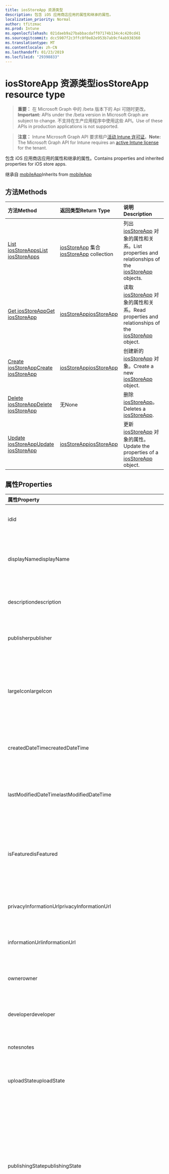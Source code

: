 ```yaml
---
title: iosStoreApp 资源类型
description: 包含 iOS 应用商店应用的属性和继承的属性。
localization_priority: Normal
author: tfitzmac
ms.prod: Intune
ms.openlocfilehash: 021daeb9a27babbacdaff07174b134c4c420cd41
ms.sourcegitcommit: dcc5907f2c3ffc0f0e82e953b7ab9cf4ab938360
ms.translationtype: MT
ms.contentlocale: zh-CN
ms.lasthandoff: 01/23/2019
ms.locfileid: "29398833"
---
```

# <a name="iosstoreapp-resource-type"></a><span data-ttu-id="bac49-103">iosStoreApp 资源类型</span><span class="sxs-lookup"><span data-stu-id="bac49-103">iosStoreApp resource type</span></span>

> <span data-ttu-id="bac49-104">**重要：** 在 Microsoft Graph 中的 /beta 版本下的 Api 可随时更改。</span><span class="sxs-lookup"><span data-stu-id="bac49-104">**Important:** APIs under the /beta version in Microsoft Graph are subject to change.</span></span> <span data-ttu-id="bac49-105">不支持在生产应用程序中使用这些 API。</span><span class="sxs-lookup"><span data-stu-id="bac49-105">Use of these APIs in production applications is not supported.</span></span>

> <span data-ttu-id="bac49-106">**注意：** Intune Microsoft Graph API 要求租户[活动 Intune 许可证](https://go.microsoft.com/fwlink/?linkid=839381)。</span><span class="sxs-lookup"><span data-stu-id="bac49-106">**Note:** The Microsoft Graph API for Intune requires an [active Intune license](https://go.microsoft.com/fwlink/?linkid=839381) for the tenant.</span></span>

<span data-ttu-id="bac49-107">包含 iOS 应用商店应用的属性和继承的属性。</span><span class="sxs-lookup"><span data-stu-id="bac49-107">Contains properties and inherited properties for iOS store apps.</span></span>


<span data-ttu-id="bac49-108">继承自 [mobileApp](../resources/intune-apps-mobileapp.md)</span><span class="sxs-lookup"><span data-stu-id="bac49-108">Inherits from [mobileApp](../resources/intune-apps-mobileapp.md)</span></span>

## <a name="methods"></a><span data-ttu-id="bac49-109">方法</span><span class="sxs-lookup"><span data-stu-id="bac49-109">Methods</span></span>
|<span data-ttu-id="bac49-110">方法</span><span class="sxs-lookup"><span data-stu-id="bac49-110">Method</span></span>|<span data-ttu-id="bac49-111">返回类型</span><span class="sxs-lookup"><span data-stu-id="bac49-111">Return Type</span></span>|<span data-ttu-id="bac49-112">说明</span><span class="sxs-lookup"><span data-stu-id="bac49-112">Description</span></span>|
|:---|:---|:---|
|[<span data-ttu-id="bac49-113">List iosStoreApps</span><span class="sxs-lookup"><span data-stu-id="bac49-113">List iosStoreApps</span></span>](../api/intune-apps-iosstoreapp-list.md)|<span data-ttu-id="bac49-114">[iosStoreApp](../resources/intune-apps-iosstoreapp.md) 集合</span><span class="sxs-lookup"><span data-stu-id="bac49-114">[iosStoreApp](../resources/intune-apps-iosstoreapp.md) collection</span></span>|<span data-ttu-id="bac49-115">列出 [iosStoreApp](../resources/intune-apps-iosstoreapp.md) 对象的属性和关系。</span><span class="sxs-lookup"><span data-stu-id="bac49-115">List properties and relationships of the [iosStoreApp](../resources/intune-apps-iosstoreapp.md) objects.</span></span>|
|[<span data-ttu-id="bac49-116">Get iosStoreApp</span><span class="sxs-lookup"><span data-stu-id="bac49-116">Get iosStoreApp</span></span>](../api/intune-apps-iosstoreapp-get.md)|[<span data-ttu-id="bac49-117">iosStoreApp</span><span class="sxs-lookup"><span data-stu-id="bac49-117">iosStoreApp</span></span>](../resources/intune-apps-iosstoreapp.md)|<span data-ttu-id="bac49-118">读取 [iosStoreApp](../resources/intune-apps-iosstoreapp.md) 对象的属性和关系。</span><span class="sxs-lookup"><span data-stu-id="bac49-118">Read properties and relationships of the [iosStoreApp](../resources/intune-apps-iosstoreapp.md) object.</span></span>|
|[<span data-ttu-id="bac49-119">Create iosStoreApp</span><span class="sxs-lookup"><span data-stu-id="bac49-119">Create iosStoreApp</span></span>](../api/intune-apps-iosstoreapp-create.md)|[<span data-ttu-id="bac49-120">iosStoreApp</span><span class="sxs-lookup"><span data-stu-id="bac49-120">iosStoreApp</span></span>](../resources/intune-apps-iosstoreapp.md)|<span data-ttu-id="bac49-121">创建新的 [iosStoreApp](../resources/intune-apps-iosstoreapp.md) 对象。</span><span class="sxs-lookup"><span data-stu-id="bac49-121">Create a new [iosStoreApp](../resources/intune-apps-iosstoreapp.md) object.</span></span>|
|[<span data-ttu-id="bac49-122">Delete iosStoreApp</span><span class="sxs-lookup"><span data-stu-id="bac49-122">Delete iosStoreApp</span></span>](../api/intune-apps-iosstoreapp-delete.md)|<span data-ttu-id="bac49-123">无</span><span class="sxs-lookup"><span data-stu-id="bac49-123">None</span></span>|<span data-ttu-id="bac49-124">删除 [iosStoreApp](../resources/intune-apps-iosstoreapp.md)。</span><span class="sxs-lookup"><span data-stu-id="bac49-124">Deletes a [iosStoreApp](../resources/intune-apps-iosstoreapp.md).</span></span>|
|[<span data-ttu-id="bac49-125">Update iosStoreApp</span><span class="sxs-lookup"><span data-stu-id="bac49-125">Update iosStoreApp</span></span>](../api/intune-apps-iosstoreapp-update.md)|[<span data-ttu-id="bac49-126">iosStoreApp</span><span class="sxs-lookup"><span data-stu-id="bac49-126">iosStoreApp</span></span>](../resources/intune-apps-iosstoreapp.md)|<span data-ttu-id="bac49-127">更新 [iosStoreApp](../resources/intune-apps-iosstoreapp.md) 对象的属性。</span><span class="sxs-lookup"><span data-stu-id="bac49-127">Update the properties of a [iosStoreApp](../resources/intune-apps-iosstoreapp.md) object.</span></span>|

## <a name="properties"></a><span data-ttu-id="bac49-128">属性</span><span class="sxs-lookup"><span data-stu-id="bac49-128">Properties</span></span>
|<span data-ttu-id="bac49-129">属性</span><span class="sxs-lookup"><span data-stu-id="bac49-129">Property</span></span>|<span data-ttu-id="bac49-130">类型</span><span class="sxs-lookup"><span data-stu-id="bac49-130">Type</span></span>|<span data-ttu-id="bac49-131">说明</span><span class="sxs-lookup"><span data-stu-id="bac49-131">Description</span></span>|
|:---|:---|:---|
|<span data-ttu-id="bac49-132">id</span><span class="sxs-lookup"><span data-stu-id="bac49-132">id</span></span>|<span data-ttu-id="bac49-133">String</span><span class="sxs-lookup"><span data-stu-id="bac49-133">String</span></span>|<span data-ttu-id="bac49-134">实体的键。</span><span class="sxs-lookup"><span data-stu-id="bac49-134">Key of the entity.</span></span> <span data-ttu-id="bac49-135">继承自 [mobileApp](../resources/intune-apps-mobileapp.md)</span><span class="sxs-lookup"><span data-stu-id="bac49-135">Inherited from [mobileApp](../resources/intune-apps-mobileapp.md)</span></span>|
|<span data-ttu-id="bac49-136">displayName</span><span class="sxs-lookup"><span data-stu-id="bac49-136">displayName</span></span>|<span data-ttu-id="bac49-137">String</span><span class="sxs-lookup"><span data-stu-id="bac49-137">String</span></span>|<span data-ttu-id="bac49-138">管理员提供或导入的应用标题。</span><span class="sxs-lookup"><span data-stu-id="bac49-138">The admin provided or imported title of the app.</span></span> <span data-ttu-id="bac49-139">继承自 [mobileApp](../resources/intune-apps-mobileapp.md)</span><span class="sxs-lookup"><span data-stu-id="bac49-139">Inherited from [mobileApp](../resources/intune-apps-mobileapp.md)</span></span>|
|<span data-ttu-id="bac49-140">description</span><span class="sxs-lookup"><span data-stu-id="bac49-140">description</span></span>|<span data-ttu-id="bac49-141">String</span><span class="sxs-lookup"><span data-stu-id="bac49-141">String</span></span>|<span data-ttu-id="bac49-142">应用的说明。</span><span class="sxs-lookup"><span data-stu-id="bac49-142">The description of the app.</span></span> <span data-ttu-id="bac49-143">继承自 [mobileApp](../resources/intune-apps-mobileapp.md)</span><span class="sxs-lookup"><span data-stu-id="bac49-143">Inherited from [mobileApp](../resources/intune-apps-mobileapp.md)</span></span>|
|<span data-ttu-id="bac49-144">publisher</span><span class="sxs-lookup"><span data-stu-id="bac49-144">publisher</span></span>|<span data-ttu-id="bac49-145">String</span><span class="sxs-lookup"><span data-stu-id="bac49-145">String</span></span>|<span data-ttu-id="bac49-146">应用的发布者。</span><span class="sxs-lookup"><span data-stu-id="bac49-146">The publisher of the app.</span></span> <span data-ttu-id="bac49-147">继承自 [mobileApp](../resources/intune-apps-mobileapp.md)</span><span class="sxs-lookup"><span data-stu-id="bac49-147">Inherited from [mobileApp](../resources/intune-apps-mobileapp.md)</span></span>|
|<span data-ttu-id="bac49-148">largeIcon</span><span class="sxs-lookup"><span data-stu-id="bac49-148">largeIcon</span></span>|[<span data-ttu-id="bac49-149">mimeContent</span><span class="sxs-lookup"><span data-stu-id="bac49-149">mimeContent</span></span>](../resources/intune-shared-mimecontent.md)|<span data-ttu-id="bac49-150">要显示在应用详细信息中并用于图标上传的大图标。</span><span class="sxs-lookup"><span data-stu-id="bac49-150">The large icon, to be displayed in the app details and used for upload of the icon.</span></span> <span data-ttu-id="bac49-151">继承自 [mobileApp](../resources/intune-apps-mobileapp.md)</span><span class="sxs-lookup"><span data-stu-id="bac49-151">Inherited from [mobileApp](../resources/intune-apps-mobileapp.md)</span></span>|
|<span data-ttu-id="bac49-152">createdDateTime</span><span class="sxs-lookup"><span data-stu-id="bac49-152">createdDateTime</span></span>|<span data-ttu-id="bac49-153">DateTimeOffset</span><span class="sxs-lookup"><span data-stu-id="bac49-153">DateTimeOffset</span></span>|<span data-ttu-id="bac49-154">创建应用的日期和时间。</span><span class="sxs-lookup"><span data-stu-id="bac49-154">The date and time the app was created.</span></span> <span data-ttu-id="bac49-155">继承自 [mobileApp](../resources/intune-apps-mobileapp.md)</span><span class="sxs-lookup"><span data-stu-id="bac49-155">Inherited from [mobileApp](../resources/intune-apps-mobileapp.md)</span></span>|
|<span data-ttu-id="bac49-156">lastModifiedDateTime</span><span class="sxs-lookup"><span data-stu-id="bac49-156">lastModifiedDateTime</span></span>|<span data-ttu-id="bac49-157">DateTimeOffset</span><span class="sxs-lookup"><span data-stu-id="bac49-157">DateTimeOffset</span></span>|<span data-ttu-id="bac49-158">上次修改应用的日期和时间。</span><span class="sxs-lookup"><span data-stu-id="bac49-158">The date and time the app was last modified.</span></span> <span data-ttu-id="bac49-159">继承自 [mobileApp](../resources/intune-apps-mobileapp.md)</span><span class="sxs-lookup"><span data-stu-id="bac49-159">Inherited from [mobileApp](../resources/intune-apps-mobileapp.md)</span></span>|
|<span data-ttu-id="bac49-160">isFeatured</span><span class="sxs-lookup"><span data-stu-id="bac49-160">isFeatured</span></span>|<span data-ttu-id="bac49-161">Boolean</span><span class="sxs-lookup"><span data-stu-id="bac49-161">Boolean</span></span>|<span data-ttu-id="bac49-162">指示应用是否被管理员标记为特色的值。继承自 [mobileApp](../resources/intune-apps-mobileapp.md)</span><span class="sxs-lookup"><span data-stu-id="bac49-162">The value indicating whether the app is marked as featured by the admin. Inherited from [mobileApp](../resources/intune-apps-mobileapp.md)</span></span>|
|<span data-ttu-id="bac49-163">privacyInformationUrl</span><span class="sxs-lookup"><span data-stu-id="bac49-163">privacyInformationUrl</span></span>|<span data-ttu-id="bac49-164">String</span><span class="sxs-lookup"><span data-stu-id="bac49-164">String</span></span>|<span data-ttu-id="bac49-165">隐私声明 Url。</span><span class="sxs-lookup"><span data-stu-id="bac49-165">The privacy statement Url.</span></span> <span data-ttu-id="bac49-166">继承自 [mobileApp](../resources/intune-apps-mobileapp.md)</span><span class="sxs-lookup"><span data-stu-id="bac49-166">Inherited from [mobileApp](../resources/intune-apps-mobileapp.md)</span></span>|
|<span data-ttu-id="bac49-167">informationUrl</span><span class="sxs-lookup"><span data-stu-id="bac49-167">informationUrl</span></span>|<span data-ttu-id="bac49-168">String</span><span class="sxs-lookup"><span data-stu-id="bac49-168">String</span></span>|<span data-ttu-id="bac49-169">详细信息 Url。</span><span class="sxs-lookup"><span data-stu-id="bac49-169">The more information Url.</span></span> <span data-ttu-id="bac49-170">继承自 [mobileApp](../resources/intune-apps-mobileapp.md)</span><span class="sxs-lookup"><span data-stu-id="bac49-170">Inherited from [mobileApp](../resources/intune-apps-mobileapp.md)</span></span>|
|<span data-ttu-id="bac49-171">owner</span><span class="sxs-lookup"><span data-stu-id="bac49-171">owner</span></span>|<span data-ttu-id="bac49-172">String</span><span class="sxs-lookup"><span data-stu-id="bac49-172">String</span></span>|<span data-ttu-id="bac49-173">应用的所有者。</span><span class="sxs-lookup"><span data-stu-id="bac49-173">The owner of the app.</span></span> <span data-ttu-id="bac49-174">继承自 [mobileApp](../resources/intune-apps-mobileapp.md)</span><span class="sxs-lookup"><span data-stu-id="bac49-174">Inherited from [mobileApp](../resources/intune-apps-mobileapp.md)</span></span>|
|<span data-ttu-id="bac49-175">developer</span><span class="sxs-lookup"><span data-stu-id="bac49-175">developer</span></span>|<span data-ttu-id="bac49-176">String</span><span class="sxs-lookup"><span data-stu-id="bac49-176">String</span></span>|<span data-ttu-id="bac49-177">应用的开发者。</span><span class="sxs-lookup"><span data-stu-id="bac49-177">The developer of the app.</span></span> <span data-ttu-id="bac49-178">继承自 [mobileApp](../resources/intune-apps-mobileapp.md)</span><span class="sxs-lookup"><span data-stu-id="bac49-178">Inherited from [mobileApp](../resources/intune-apps-mobileapp.md)</span></span>|
|<span data-ttu-id="bac49-179">notes</span><span class="sxs-lookup"><span data-stu-id="bac49-179">notes</span></span>|<span data-ttu-id="bac49-180">String</span><span class="sxs-lookup"><span data-stu-id="bac49-180">String</span></span>|<span data-ttu-id="bac49-181">应用的备注。</span><span class="sxs-lookup"><span data-stu-id="bac49-181">Notes for the app.</span></span> <span data-ttu-id="bac49-182">继承自 [mobileApp](../resources/intune-apps-mobileapp.md)</span><span class="sxs-lookup"><span data-stu-id="bac49-182">Inherited from [mobileApp](../resources/intune-apps-mobileapp.md)</span></span>|
|<span data-ttu-id="bac49-183">uploadState</span><span class="sxs-lookup"><span data-stu-id="bac49-183">uploadState</span></span>|<span data-ttu-id="bac49-184">Int32</span><span class="sxs-lookup"><span data-stu-id="bac49-184">Int32</span></span>|<span data-ttu-id="bac49-185">上载状态。</span><span class="sxs-lookup"><span data-stu-id="bac49-185">The upload state.</span></span> <span data-ttu-id="bac49-186">继承自 [mobileApp](../resources/intune-apps-mobileapp.md)</span><span class="sxs-lookup"><span data-stu-id="bac49-186">Inherited from [mobileApp](../resources/intune-apps-mobileapp.md)</span></span>|
|<span data-ttu-id="bac49-187">publishingState</span><span class="sxs-lookup"><span data-stu-id="bac49-187">publishingState</span></span>|[<span data-ttu-id="bac49-188">mobileAppPublishingState</span><span class="sxs-lookup"><span data-stu-id="bac49-188">mobileAppPublishingState</span></span>](../resources/intune-apps-mobileapppublishingstate.md)|<span data-ttu-id="bac49-189">应用的发布状态。</span><span class="sxs-lookup"><span data-stu-id="bac49-189">The publishing state for the app.</span></span> <span data-ttu-id="bac49-190">除非应用已发布，否则无法分配应用。</span><span class="sxs-lookup"><span data-stu-id="bac49-190">The app cannot be assigned unless the app is published.</span></span> <span data-ttu-id="bac49-191">继承自[mobileApp](../resources/intune-apps-mobileapp.md)。</span><span class="sxs-lookup"><span data-stu-id="bac49-191">Inherited from [mobileApp](../resources/intune-apps-mobileapp.md).</span></span> <span data-ttu-id="bac49-192">可取值为：`notPublished`、`processing`、`published`。</span><span class="sxs-lookup"><span data-stu-id="bac49-192">Possible values are: `notPublished`, `processing`, `published`.</span></span>|
|<span data-ttu-id="bac49-193">isAssigned</span><span class="sxs-lookup"><span data-stu-id="bac49-193">isAssigned</span></span>|<span data-ttu-id="bac49-194">Boolean</span><span class="sxs-lookup"><span data-stu-id="bac49-194">Boolean</span></span>|<span data-ttu-id="bac49-195">值，指示是否将应用程序分配给至少一个组。</span><span class="sxs-lookup"><span data-stu-id="bac49-195">The value indicating whether the app is assigned to at least one group.</span></span> <span data-ttu-id="bac49-196">继承自 [mobileApp](../resources/intune-apps-mobileapp.md)</span><span class="sxs-lookup"><span data-stu-id="bac49-196">Inherited from [mobileApp](../resources/intune-apps-mobileapp.md)</span></span>|
|<span data-ttu-id="bac49-197">roleScopeTagIds</span><span class="sxs-lookup"><span data-stu-id="bac49-197">roleScopeTagIds</span></span>|<span data-ttu-id="bac49-198">String 集合</span><span class="sxs-lookup"><span data-stu-id="bac49-198">String collection</span></span>|<span data-ttu-id="bac49-199">此移动应用程序的作用域标记 id 的列表。</span><span class="sxs-lookup"><span data-stu-id="bac49-199">List of scope tag ids for this mobile app.</span></span> <span data-ttu-id="bac49-200">继承自 [mobileApp](../resources/intune-apps-mobileapp.md)</span><span class="sxs-lookup"><span data-stu-id="bac49-200">Inherited from [mobileApp](../resources/intune-apps-mobileapp.md)</span></span>|
|<span data-ttu-id="bac49-201">bundleId</span><span class="sxs-lookup"><span data-stu-id="bac49-201">bundleId</span></span>|<span data-ttu-id="bac49-202">String</span><span class="sxs-lookup"><span data-stu-id="bac49-202">String</span></span>|<span data-ttu-id="bac49-203">标识名称。</span><span class="sxs-lookup"><span data-stu-id="bac49-203">The Identity Name.</span></span>|
|<span data-ttu-id="bac49-204">appStoreUrl</span><span class="sxs-lookup"><span data-stu-id="bac49-204">appStoreUrl</span></span>|<span data-ttu-id="bac49-205">String</span><span class="sxs-lookup"><span data-stu-id="bac49-205">String</span></span>|<span data-ttu-id="bac49-206">Apple App Store URL</span><span class="sxs-lookup"><span data-stu-id="bac49-206">The Apple App Store URL</span></span>|
|<span data-ttu-id="bac49-207">applicableDeviceType</span><span class="sxs-lookup"><span data-stu-id="bac49-207">applicableDeviceType</span></span>|[<span data-ttu-id="bac49-208">iosDeviceType</span><span class="sxs-lookup"><span data-stu-id="bac49-208">iosDeviceType</span></span>](../resources/intune-apps-iosdevicetype.md)|<span data-ttu-id="bac49-209">可运行此应用的 iOS 体系结构。</span><span class="sxs-lookup"><span data-stu-id="bac49-209">The iOS architecture for which this app can run on.</span></span>|
|<span data-ttu-id="bac49-210">minimumSupportedOperatingSystem</span><span class="sxs-lookup"><span data-stu-id="bac49-210">minimumSupportedOperatingSystem</span></span>|[<span data-ttu-id="bac49-211">iosMinimumOperatingSystem</span><span class="sxs-lookup"><span data-stu-id="bac49-211">iosMinimumOperatingSystem</span></span>](../resources/intune-apps-iosminimumoperatingsystem.md)|<span data-ttu-id="bac49-212">最低适用操作系统的值。</span><span class="sxs-lookup"><span data-stu-id="bac49-212">The value for the minimum applicable operating system.</span></span>|

## <a name="relationships"></a><span data-ttu-id="bac49-213">关系</span><span class="sxs-lookup"><span data-stu-id="bac49-213">Relationships</span></span>
|<span data-ttu-id="bac49-214">关系</span><span class="sxs-lookup"><span data-stu-id="bac49-214">Relationship</span></span>|<span data-ttu-id="bac49-215">类型</span><span class="sxs-lookup"><span data-stu-id="bac49-215">Type</span></span>|<span data-ttu-id="bac49-216">说明</span><span class="sxs-lookup"><span data-stu-id="bac49-216">Description</span></span>|
|:---|:---|:---|
|<span data-ttu-id="bac49-217">categories</span><span class="sxs-lookup"><span data-stu-id="bac49-217">categories</span></span>|<span data-ttu-id="bac49-218">[mobileAppCategory](../resources/intune-apps-mobileappcategory.md) 集合</span><span class="sxs-lookup"><span data-stu-id="bac49-218">[mobileAppCategory](../resources/intune-apps-mobileappcategory.md) collection</span></span>|<span data-ttu-id="bac49-219">此应用的类别列表。</span><span class="sxs-lookup"><span data-stu-id="bac49-219">The list of categories for this app.</span></span> <span data-ttu-id="bac49-220">继承自 [mobileApp](../resources/intune-apps-mobileapp.md)</span><span class="sxs-lookup"><span data-stu-id="bac49-220">Inherited from [mobileApp](../resources/intune-apps-mobileapp.md)</span></span>|
|<span data-ttu-id="bac49-221">assignments</span><span class="sxs-lookup"><span data-stu-id="bac49-221">assignments</span></span>|<span data-ttu-id="bac49-222">[mobileAppAssignment](../resources/intune-apps-mobileappassignment.md) 集合</span><span class="sxs-lookup"><span data-stu-id="bac49-222">[mobileAppAssignment](../resources/intune-apps-mobileappassignment.md) collection</span></span>|<span data-ttu-id="bac49-223">此移动应用的组分配的列表。</span><span class="sxs-lookup"><span data-stu-id="bac49-223">The list of group assignments for this mobile app.</span></span> <span data-ttu-id="bac49-224">继承自 [mobileApp](../resources/intune-apps-mobileapp.md)</span><span class="sxs-lookup"><span data-stu-id="bac49-224">Inherited from [mobileApp](../resources/intune-apps-mobileapp.md)</span></span>|
|<span data-ttu-id="bac49-225">installSummary</span><span class="sxs-lookup"><span data-stu-id="bac49-225">installSummary</span></span>|[<span data-ttu-id="bac49-226">mobileAppInstallSummary</span><span class="sxs-lookup"><span data-stu-id="bac49-226">mobileAppInstallSummary</span></span>](../resources/intune-apps-mobileappinstallsummary.md)|<span data-ttu-id="bac49-227">移动应用安装摘要。</span><span class="sxs-lookup"><span data-stu-id="bac49-227">Mobile App Install Summary.</span></span> <span data-ttu-id="bac49-228">继承自 [mobileApp](../resources/intune-apps-mobileapp.md)</span><span class="sxs-lookup"><span data-stu-id="bac49-228">Inherited from [mobileApp](../resources/intune-apps-mobileapp.md)</span></span>|
|<span data-ttu-id="bac49-229">deviceStatuses</span><span class="sxs-lookup"><span data-stu-id="bac49-229">deviceStatuses</span></span>|<span data-ttu-id="bac49-230">[mobileAppInstallStatus](../resources/intune-apps-mobileappinstallstatus.md)集合</span><span class="sxs-lookup"><span data-stu-id="bac49-230">[mobileAppInstallStatus](../resources/intune-apps-mobileappinstallstatus.md) collection</span></span>|<span data-ttu-id="bac49-231">此移动应用程序的安装状态的列表。</span><span class="sxs-lookup"><span data-stu-id="bac49-231">The list of installation states for this mobile app.</span></span> <span data-ttu-id="bac49-232">继承自 [mobileApp](../resources/intune-apps-mobileapp.md)</span><span class="sxs-lookup"><span data-stu-id="bac49-232">Inherited from [mobileApp](../resources/intune-apps-mobileapp.md)</span></span>|
|<span data-ttu-id="bac49-233">userStatuses</span><span class="sxs-lookup"><span data-stu-id="bac49-233">userStatuses</span></span>|<span data-ttu-id="bac49-234">[userAppInstallStatus](../resources/intune-apps-userappinstallstatus.md)集合</span><span class="sxs-lookup"><span data-stu-id="bac49-234">[userAppInstallStatus](../resources/intune-apps-userappinstallstatus.md) collection</span></span>|<span data-ttu-id="bac49-235">此移动应用程序的安装状态的列表。</span><span class="sxs-lookup"><span data-stu-id="bac49-235">The list of installation states for this mobile app.</span></span> <span data-ttu-id="bac49-236">继承自 [mobileApp](../resources/intune-apps-mobileapp.md)</span><span class="sxs-lookup"><span data-stu-id="bac49-236">Inherited from [mobileApp](../resources/intune-apps-mobileapp.md)</span></span>|

## <a name="json-representation"></a><span data-ttu-id="bac49-237">JSON 表示形式</span><span class="sxs-lookup"><span data-stu-id="bac49-237">JSON Representation</span></span>
<span data-ttu-id="bac49-238">下面是资源的 JSON 表示形式。</span><span class="sxs-lookup"><span data-stu-id="bac49-238">Here is a JSON representation of the resource.</span></span>
<!-- {
  "blockType": "resource",
  "keyProperty": "id",
  "@odata.type": "microsoft.graph.iosStoreApp"
}
-->
``` json
{
  "@odata.type": "#microsoft.graph.iosStoreApp",
  "id": "String (identifier)",
  "displayName": "String",
  "description": "String",
  "publisher": "String",
  "largeIcon": {
    "@odata.type": "microsoft.graph.mimeContent",
    "type": "String",
    "value": "binary"
  },
  "createdDateTime": "String (timestamp)",
  "lastModifiedDateTime": "String (timestamp)",
  "isFeatured": true,
  "privacyInformationUrl": "String",
  "informationUrl": "String",
  "owner": "String",
  "developer": "String",
  "notes": "String",
  "uploadState": 1024,
  "publishingState": "String",
  "isAssigned": true,
  "roleScopeTagIds": [
    "String"
  ],
  "bundleId": "String",
  "appStoreUrl": "String",
  "applicableDeviceType": {
    "@odata.type": "microsoft.graph.iosDeviceType",
    "iPad": true,
    "iPhoneAndIPod": true
  },
  "minimumSupportedOperatingSystem": {
    "@odata.type": "microsoft.graph.iosMinimumOperatingSystem",
    "v8_0": true,
    "v9_0": true,
    "v10_0": true,
    "v11_0": true,
    "v12_0": true
  }
}
```




